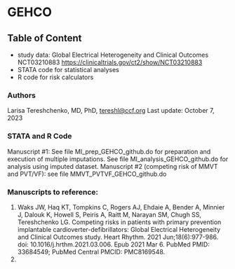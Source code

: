 # GEHCO
## Table of Content
  - study data: Global Electrical Heterogeneity and Clinical Outcomes NCT03210883 https://clinicaltrials.gov/ct2/show/NCT03210883
  - STATA code for statistical analyses
  - R code for risk calculators
  
### Authors
Larisa Tereshchenko, MD, PhD, <tereshl@ccf.org>
Last update: October 7, 2023
  
### STATA and R Code
Manuscript #1: See file MI_prep_GEHCO_github.do for preparation and execution of multiple imputations. See file MI_analysis_GEHCO_github.do for analysis using imputed dataset. 
Manuscript #2 (competing risk of MMVT and PVT/VF): see file MMVT_PVTVF_GEHCO_github.do

 

### Manuscripts to reference:
1. Waks JW, Haq KT, Tompkins C, Rogers AJ, Ehdaie A, Bender A, Minnier J, Dalouk K, Howell S, Peiris A, Raitt M, Narayan SM, Chugh SS, Tereshchenko LG. Competing risks in patients with primary prevention implantable cardioverter-defibrillators: Global Electrical Heterogeneity and Clinical Outcomes study. Heart Rhythm. 2021 Jun;18(6):977-986. doi: 10.1016/j.hrthm.2021.03.006. Epub 2021 Mar 6. PubMed PMID: 33684549; PubMed Central PMCID: PMC8169548.
2. 
